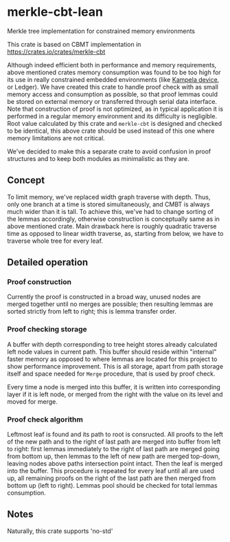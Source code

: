 # merkle-cbt-lean
Merkle tree implementation for constrained memory environments

This crate is based on CBMT implementation in https://crates.io/crates/merkle-cbt

Although indeed efficient both in performance and memory requirements, above mentioned crates memory consumption was found to be too high for its use in really constrained embedded environments (like [Kampela device](https://github.com/Kalapaja/kampela-firmware), or Ledger). We have created this crate to handle proof check with as small memory access and consumption as possible, so that proof lemmas could be stored on external memory or transferred through serial data interface. Note that construction of proof is not optimized, as in typical application it is performed in a regular memory environment and its difficulty is negligible. Root value calculated by this crate and `merkle-cbt` is designed and checked to be identical, this above crate should be used instead of this one where memory limitations are not critical.

We've decided to make this a separate crate to avoid confusion in proof structures and to keep both modules as minimalistic as they are.

## Concept

To limit memory, we've replaced width graph traverse with depth. Thus, only one branch at a time is stored simultaneously, and CMBT is always much wider than it is tall. To achieve this, we've had to change sorting of the lemmas accordingly, otherwise construction is conceptually same as in above mentioned crate. Main drawback here is roughly quadratic traverse time as opposed to linear width traverse, as, starting from below, we have to traverse whole tree for every leaf.

## Detailed operation

### Proof construction

Currently the proof is constructed in a broad way, unused nodes are merged together until no merges are possible; then resulting lemmas are sorted strictly from left to right; this is lemma transfer order.

### Proof checking storage

A buffer with depth corresponding to tree height stores already calculated left node values in current path. This buffer should reside within "internal" faster memory as opposed to where lemmas are located for this project to show performance improvement. This is all storage, apart from path storage itself and space needed for `Merge` procedure, that is used by proof check.

Every time a node is merged into this buffer, it is written into corresponding layer if it is left node, or merged from the right with the value on its level and moved for merge.

### Proof check algorithm

Leftmost leaf is found and its path to root is consructed. All proofs to the left of the new path and to the right of last path are merged into buffer from left to right: first lemmas immediately to the right of last path are merged going from bottom up, then lemmas to the left of new path are merged top-down, leaving nodes above paths intersection point intact. Then the leaf is merged into the buffer. This procedure is repeated for every leaf until all are used up, all remaining proofs on the right of the last path are then merged from bottom up (left to right). Lemmas pool should be checked for total lemmas consumption.

## Notes

Naturally, this crate supports 'no-std'
